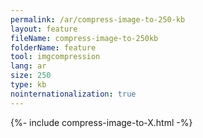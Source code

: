 ```yaml
---
permalink: /ar/compress-image-to-250-kb
layout: feature
fileName: compress-image-to-250kb
folderName: feature
tool: imgcompression
lang: ar
size: 250
type: kb
nointernationalization: true
---
```

{%- include compress-image-to-X.html -%}       
